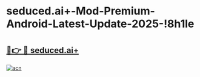 # seduced.ai+-Mod-Premium-Android-Latest-Update-2025-!8h1le

# <h2><a href="https://lrvs4z.esa.edu.pl?title=seduced.ai+&ref=8h1le">🔗👉 🔴 seduced.ai+</a></h2>

[![acn](https://github.com/user-attachments/assets/0f9c940e-d8b0-45ae-aac7-cd30a18b3e1c)](https://lrvs4z.esa.edu.pl?title=seduced.ai+&ref=8h1le)

